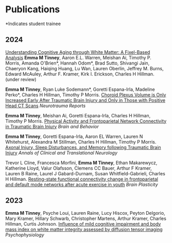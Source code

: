 # Publications
*Indicates student trainee
## 2024
[Understanding Cognitive Aging through White Matter: A Fixel-Based Analysis]()
**Emma M Tinney**, Aaron E.L. Warren, Meishan Ai, Timothy P. Morris, Amanda O'Brien\*, Hannah Odom\*, Brad Sutto, Shivangi Jain, Chaeryon Kang, Haiqing Huang, Lu Wan, Lauren Oberlin, Jeffrey M. Burns, Edward McAuley, Arthur F. Kramer, Kirk I. Erickson, Charles H Hillman. (under review) 

**Emma M Tinney**, Ryan Luke Sodemann\*, Goretti Espana-Irla, Madeline Perko\*, Charles H Hillman, Timothy P Morris. [Choroid Plexus Volume is Only Increased Early After Traumatic Brain Injury and Only in Those with Positive Head CT Scans]() _Neurotrauma Reports_

<!-- [Brain resting-state functional connectivity mediates the age-associated decline in physical activity engagement]()
Meishan Ai, **Emma M Tinney**, Goretti Espana-Irla, Charles H Hillman, Arthur F Kramer, Timothy P Morris. (under review) _Gerontology_ -->

**Emma M Tinney**, Meishan Ai, Goretti Espana-Irla, Charles H Hillman, Timothy P Morris.
[Physical Activity and Frontoparietal Network Connectivity in Traumatic Brain Injury]() _Brain and Behavior_

**Emma M Tinney**, Goretti Espana-Irla, Aaron EL Warren, Lauren N Whitehurst, Alexandra M Stillman, Charles H Hillman, Timothy P Morris. 
[Axonal Injury, Sleep Disturbances, and Memory following Traumatic Brain Injury](https://onlinelibrary.wiley.com/doi/10.1002/acn3.52145) _Annals of Clinical and Translational Neurology_

Trevor L Cline, Francesca Morfini, **Emma M Tinney**, Ethan Makarewycz, Katherine Lloyd, Valur Olafsson, Clemens CC Bauer, Arthur F Kramer, Lauren B Raine, Laurel J Gabard-Durnam, Susan Whitfield-Gabrieli, Charles H Hillman. 
[Resting-state functional connectivity change in frontoparietal and default mode networks after acute exercise in youth](https://content.iospress.com/articles/brain-plasticity/bpl240003?resultNumber=0&totalResults=119&start=0&q=Resting-State+Functional+Connectivity+Change+in+Frontoparietal+and+Default+Mode+Networks+After+Acute+Exercise+in+Youth&resultsPageSize=10&rows=10)
 _Brain Plasticity_ 

## 2023
**Emma M Tinney**, Psyche Loui, Lauren Raine, Lucy Hiscox, Peyton Delgorio, Mary Kramer, Hillary Schwarb, Christopher Martens, Arthur Kramer, Charles Hillman, Curtis Johnson. 
[Influence of mild cognitive impairment and body mass index on white matter integrity assessed by diffusion tensor imaging](https://onlinelibrary.wiley.com/doi/full/10.1111/psyp.14306/) _Psychophysiology_
